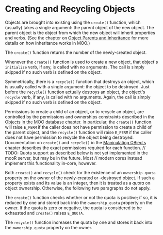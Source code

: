 # Creating and Recycling Objects

Objects are brought into existing using the `create()` function, which (usually) takes a single argument: the parent
object of the new object. The parent object is the object from which the new object will inherit properties and verbs.
(See the chapter on [Object Parents and Inheritance](object-parents-and-children.md) for more details on how inheritance
works in MOO.)

The `create()` function returns the number of the newly-created object.

Whenever the `create()` function is used to create a new object, that object's `initialize` verb, if any, is called with
no arguments. The call is simply skipped if no such verb is defined on the object.

Symmetrically, there is a `recycle()` function that destroys an object, which is usually called with a single argument:
the object
to be destroyed. Just before the `recycle()` function actually destroys an object, the object's `recycle` verb, if any,
is
called with no arguments. Again, the call is simply skipped if no such verb is defined on the object.

Permissions to create a child of an object, or to recycle an object, are controlled by the permissions and ownerships
constraints described in the [Objects in the MOO database](objects-in-the-moo-database.md) chapter. In particular,
the `create()` function will raise `E_PERM` if the caller does not have permission to create a child of the parent
object, and the `recycle()` function will raise `E_PERM` if the caller does not have permission to recycle the object
being destroyed. Documentation on `create()` and `recycle()` in
the [Manipulating OBjects](../the-moo-programming-language/built-in-functions/manipulating-objects.md) chapter describes
the exact permissions required for each function.
// TODO: Quota support as described below is not yet implemented in the mooR server, but may be in the future. Most
// modern cores instead implement this functionality in-core, however.

Both `create()` and `recycle()` check for the existence of an `ownership_quota` property on the owner of the
newly-created or -destroyed object. If such a property exists and its value is an integer, then it is treated as a
_quota_ on object ownership. Otherwise, the following two paragraphs do not apply.

The `create()` function checks whether or not the quota is positive; if so, it is reduced by one and stored back into
the `ownership_quota` property on the owner. If the quota is zero or negative, the quota is considered to be exhausted
and `create()` raises `E_QUOTA`.

The `recycle()` function increases the quota by one and stores it back into the `ownership_quota` property on the owner.

